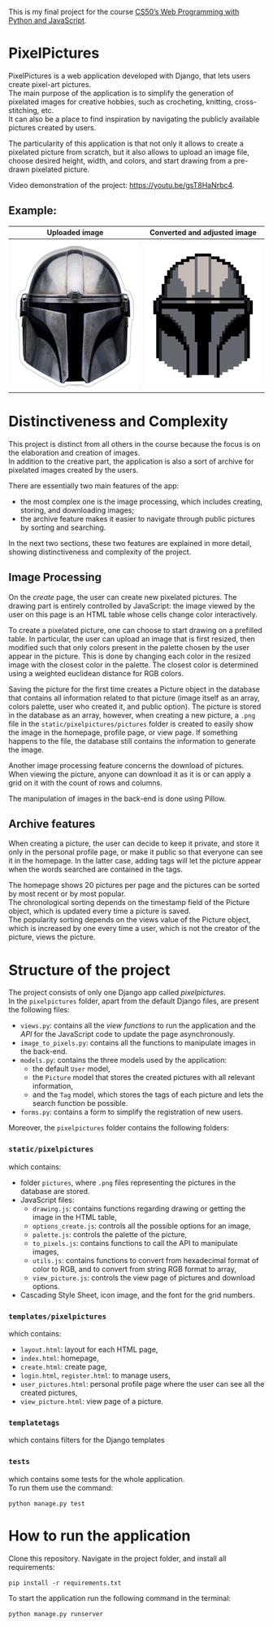 This is my final project for the course [CS50’s Web Programming with Python and JavaScript](https://cs50.harvard.edu/web/2020/).

# PixelPictures

PixelPictures is a web application developed with Django, that lets users create pixel-art pictures.  
The main purpose of the application is to simplify the generation of pixelated images for creative hobbies, such as crocheting, knitting, cross-stitching, etc.  
It can also be a place to find inspiration by navigating the publicly available pictures created by users.

The particularity of this application is that not only it allows to create a pixelated picture from scratch, but it also allows to upload an image file, choose desired height, width, and colors, and start drawing from a pre-drawn pixelated picture.

Video demonstration of the project: https://youtu.be/gsT8HaNrbc4.

## Example:
Uploaded image            |  Converted and adjusted image
:-------------------------:|:-------------------------:
![Mandalorian image](pixelpictures/static/pixelpictures/manda.png)  |  ![Mandalorian pixelated image](pixelpictures/static/pixelpictures/manda_pixelated.png)

# Distinctiveness and Complexity

This project is distinct from all others in the course because the focus is on the elaboration and creation of images.   
In addition to the creative part, the application is also a sort of archive for pixelated images created by the users.

There are essentially two main features of the app:
- the most complex one is the image processing, which includes creating, storing, and downloading images;
- the archive feature makes it easier to navigate through public pictures by sorting and searching.

In the next two sections, these two features are explained in more detail, showing distinctiveness and complexity of the project.

## Image Processing

On the *create* page, the user can create new pixelated pictures. The drawing part is entirely controlled by JavaScript: the image viewed by the user on this page is an HTML table whose cells change color interactively.

To create a pixelated picture, one can choose to start drawing on a prefilled table. In particular, the user can upload an image that is first resized, then modified such that only colors present in the palette chosen by the user appear in the picture. This is done by changing each color in the resized image with the closest color in the palette. The closest color is determined using a weighted euclidean distance for RGB colors.

Saving the picture for the first time creates a Picture object in the database that contains all information related to that picture (image itself as an array, colors palette, user who created it, and public option).
The picture is stored in the database as an array, however, when creating a new picture, a `.png` file in the `static/pixelpictures/pictures` folder is created to easily show the image in the homepage, profile page, or view page.
If something happens to the file, the database still contains the information to generate the image.

Another image processing feature concerns the download of pictures. When viewing the picture, anyone can download it as it is or can apply a grid on it with the count of rows and columns.

The manipulation of images in the back-end is done using Pillow.

## Archive features

When creating a picture, the user can decide to keep it private, and store it only in the personal profile page, or make it public so that everyone can see it in the homepage. In the latter case, adding tags will let the picture appear when the words searched are contained in the tags.

The homepage shows 20 pictures per page and the pictures can be sorted by most recent or by most popular.  
The chronological sorting depends on the timestamp field of the Picture object, which is updated every time a picture is saved.  
The popularity sorting depends on the views value of the Picture object, which is increased by one every time a user, which is not the creator of the picture, views the picture. 

# Structure of the project

The project consists of only one Django app called *pixelpictures*.  
In the `pixelpictures` folder, apart from the default Django files, are present the following files:

- `views.py`: contains all the *view functions* to run the application and the *API* for the JavaScript code to update the page asynchronously.
- `image_to_pixels.py`: contains all the functions to manipulate images in the back-end.
- `models.py`: contains the three models used by the application: 
    - the default `User` model, 
    - the `Picture` model that stores the created pictures with all relevant information, 
    - and the `Tag` model, which stores the tags of each picture and lets the search function be possible.  
- `forms.py`: contains a form to simplify the registration of new users.

Moreover, the `pixelpictures` folder contains the following folders:

### `static/pixelpictures`

which contains: 

- folder `pictures`, where `.png` files representing the pictures in the database are stored.
- JavaScript files: 
    - `drawing.js`: contains functions regarding drawing or getting the image in the HTML table,
    - `options_create.js`: controls all the possible options for an image,
    - `palette.js`: controls the palette of the picture,
    - `to_pixels.js`: contains functions to call the API to manipulate images,
    - `utils.js`: contains functions to convert from hexadecimal format of color to RGB, and to convert from string RGB format to array,
    - `view_picture.js`: controls the view page of pictures and download options.
- Cascading Style Sheet, icon image, and the font for the grid numbers.

### `templates/pixelpictures`

which contains:

- `layout.html`: layout for each HTML page,
- `index.html`: homepage,
- `create.html`: create page,
- `login.html`, `register.html`: to manage users,
- `user_pictures.html`: personal profile page where the user can see all the created pictures,
- `view_picture.html`: view page of a picture.

### `templatetags` 

which contains filters for the Django templates

### `tests`

which contains some tests for the whole application.   
To run them use the command: 

    python manage.py test

# How to run the application

Clone this repository. Navigate in the project folder, and install all requirements:

    pip install -r requirements.txt

To start the application run the following command in the terminal:

    python manage.py runserver





